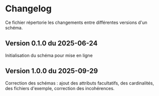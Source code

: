 <MenuSchema />

# Changelog
Ce fichier répertorie les changements entre différentes versions d'un schéma.

## Version 0.1.0 du 2025-06-24

Initialisation du schéma pour mise en ligne

## Version 1.0.0 du 2025-09-29

Correction des schémas : ajout des attributs facultatifs, des cardinalités, des fichiers d'exemple, correction des incohérences.